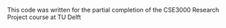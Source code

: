 This code was written for the partial completion of the CSE3000 Research Project course at TU Delft
